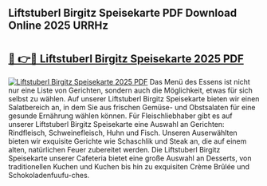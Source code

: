 ## Liftstuberl Birgitz Speisekarte PDF Download Online 2025 URRHz

# <h2><a href="http://gc5y62.nevu.top/?p=Liftstuberl+Birgitz+Speisekarte">🔗 👉🔴 Liftstuberl Birgitz Speisekarte 2025 PDF</a></h2>

[![Liftstuberl Birgitz Speisekarte 2025 PDF](https://i.imgur.com/dBaPXMq.png)](http://gc5y62.nevu.top/?p=Liftstuberl+Birgitz+Speisekarte)
Das Menü des Essens ist nicht nur eine Liste von Gerichten, sondern auch die Möglichkeit, etwas für sich selbst zu wählen. Auf unserer Liftstuberl Birgitz Speisekarte bieten wir einen Salatbereich an, in dem Sie aus frischen Gemüse- und Obstsalaten für eine gesunde Ernährung wählen können. Für Fleischliebhaber gibt es auf unserer Liftstuberl Birgitz Speisekarte eine Auswahl an Gerichten: Rindfleisch, Schweinefleisch, Huhn und Fisch. Unseren Auserwählten bieten wir exquisite Gerichte wie Schaschlik und Steak an, die auf einem alten, natürlichen Feuer zubereitet werden. Die Liftstuberl Birgitz Speisekarte unserer Cafeteria bietet eine große Auswahl an Desserts, von traditionellen Kuchen und Kuchen bis hin zu exquisiten Crème Brûlée und Schokoladenfuufu-ches.

